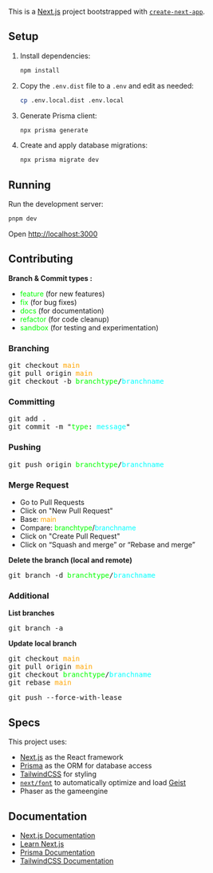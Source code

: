 This is a [Next.js](https://nextjs.org) project bootstrapped with [
`create-next-app`](https://nextjs.org/docs/app/api-reference/cli/create-next-app).

## Setup

1. Install dependencies:

   ```bash
   npm install
   ```

2. Copy the `.env.dist` file to a `.env` and edit as needed:

   ```bash
   cp .env.local.dist .env.local
   ```

3. Generate Prisma client:

   ```bash
   npx prisma generate
   ```

4. Create and apply database migrations:
   ```bash
   npx prisma migrate dev
   ```

## Running

Run the development server:

```bash
pnpm dev
```

Open [http://localhost:3000](http://localhost:3000)

## Contributing

**Branch & Commit types :**

- <span style="color: lime;">feature</span> (for new features)
- <span style="color: lime;">fix</span> (for bug fixes)
- <span style="color: lime;">docs</span> (for documentation)
- <span style="color: lime;">refactor</span> (for code cleanup)
- <span style="color: lime;">sandbox</span> (for testing and experimentation)

### Branching

<pre>
git checkout <span style="color: orange;">main</span>
git pull origin <span style="color: orange;">main</span>
git checkout -b <span style="color: lime;">branchtype</span>/<span style="color: cyan;">branchname</span>
</pre>

### Committing

<pre>
git add .
git commit -m "<span style="color: lime;">type</span>: <span style="color: cyan;">message</span>"
</pre>

### Pushing

<pre>
git push origin <span style="color: lime;">branchtype</span>/<span style="color: cyan;">branchname</span>
</pre>

### Merge Request

- Go to Pull Requests
- Click on "New Pull Request"
- Base: <span style="color: orange;">main</span>
- Compare: <span style="color: lime;">branchtype</span>/<span style="color: cyan;">branchname
- Click on "Create Pull Request"
- Click on “Squash and merge” or “Rebase and merge”

**Delete the branch (local and remote)**

<pre>git branch -d <span style="color: lime;">branchtype</span>/<span style="color: cyan;">branchname</span></pre>

### Additional

**List branches**

<pre>git branch -a</pre>

**Update local branch**

<pre>
git checkout <span style="color: orange;">main</span>
git pull origin <span style="color: orange;">main</span>
git checkout <span style="color: lime;">branchtype</span>/<span style="color: cyan;">branchname</span>
git rebase <span style="color: orange;">main</span>
</pre>

<pre>
git push --force-with-lease
</pre>

## Specs

This project uses:

- [Next.js](https://nextjs.org) as the React framework
- [Prisma](https://prisma.io) as the ORM for database access
- [TailwindCSS](https://tailwindcss.com) for styling
- [`next/font`](https://nextjs.org/docs/app/building-your-application/optimizing/fonts) to automatically optimize and
  load [Geist](https://vercel.com/font)
- Phaser as the gameengine

## Documentation

- [Next.js Documentation](https://nextjs.org/docs)
- [Learn Next.js](https://nextjs.org/learn)
- [Prisma Documentation](https://www.prisma.io/docs)
- [TailwindCSS Documentation](https://tailwindcss.com/docs)
